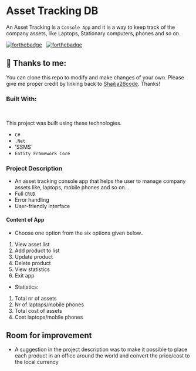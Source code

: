 # Asset Tracking DB
An Asset Tracking is a `Console App` and it is a way to keep track of the company assets, like Laptops, Stationary computers, phones and so on.

[![forthebadge](https://forthebadge.com/images/badges/built-with-love.svg)](https://forthebadge.com) &nbsp;
[![forthebadge](https://forthebadge.com/images/badges/made-with-c-sharp.svg)](https://forthebadge.com) &nbsp;

## :love_you_gesture: Thanks to me:
You can clone this repo to modify and make changes of your own. Please give me proper credit by linking back to [Shailja26code](https://github.com/Shailja26code/AssetTrackingDB). Thanks!

### Built With:
<br/>


This project was built using these technologies.

- `C#`
- `.Net`
- 'SSMS`
- `Entity Framework Core`

### Project Description
- An asset tracking console app that helps the user to manage company assets like, laptops, mobile phones and so on...
- Full `CRUD`
- Error handling
- User-friendly interface

#### Content of App
- Choose one option from the six options given below..
1. View asset list
2. Add product to list
3. Update product
4. Delete product
5. View statistics
6. Exit app

- Statistics:
1. Total nr of assets
2. Nr of laptops/mobile phones
3. Total cost of assets
4. Cost laptops/mobile phones

## Room for improvement
- A suggestion in the project description was to make it possible to place each product in an office around the world and convert the price/cost to the local currency 
